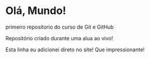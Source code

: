 # Olá, Mundo!
 primeiro repositorio do curso de Git e GitHub

Repositório criado durante uma alua ao vivo!

Esta linha eu adicionei direto no site! Que impressionante!
